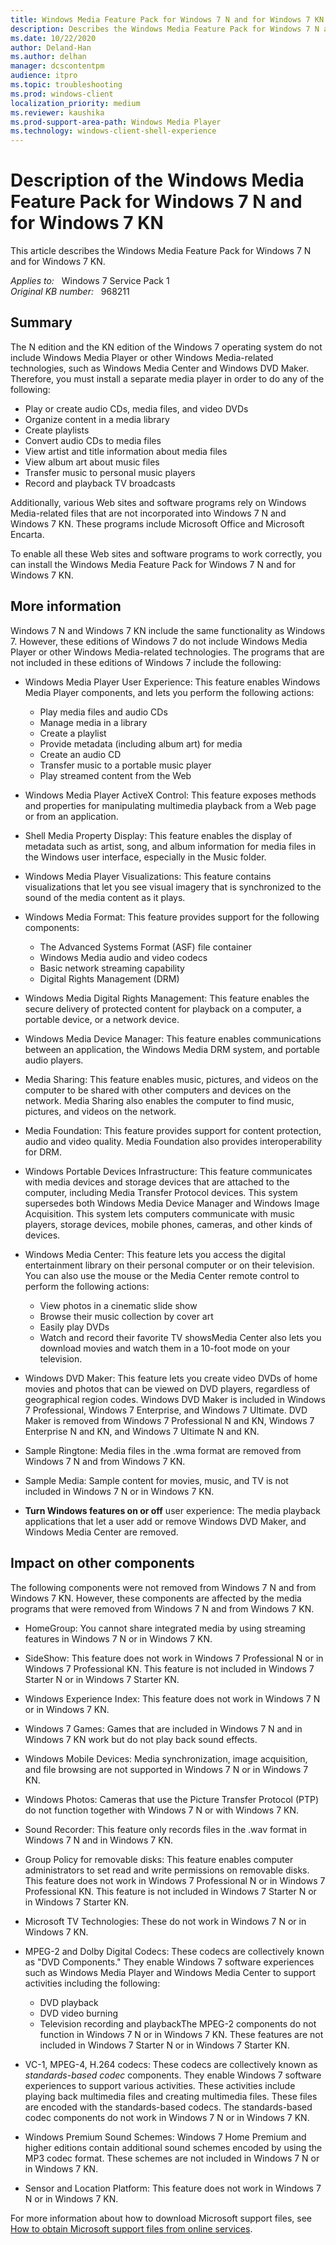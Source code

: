 ```yaml
---
title: Windows Media Feature Pack for Windows 7 N and for Windows 7 KN
description: Describes the Windows Media Feature Pack for Windows 7 N and for Windows 7 KN.
ms.date: 10/22/2020
author: Deland-Han
ms.author: delhan
manager: dcscontentpm
audience: itpro
ms.topic: troubleshooting
ms.prod: windows-client
localization_priority: medium
ms.reviewer: kaushika
ms.prod-support-area-path: Windows Media Player
ms.technology: windows-client-shell-experience
---
```

# Description of the Windows Media Feature Pack for Windows 7 N and for Windows 7 KN

This article describes the Windows Media Feature Pack for Windows 7 N and for Windows 7 KN.

_Applies to:_ &nbsp; Windows 7 Service Pack 1  
_Original KB number:_ &nbsp; 968211

## Summary

The N edition and the KN edition of the Windows 7 operating system do not include Windows Media Player or other Windows Media-related technologies, such as Windows Media Center and Windows DVD Maker. Therefore, you must install a separate media player in order to do any of the following:

- Play or create audio CDs, media files, and video DVDs
- Organize content in a media library
- Create playlists
- Convert audio CDs to media files
- View artist and title information about media files
- View album art about music files
- Transfer music to personal music players
- Record and playback TV broadcasts

Additionally, various Web sites and software programs rely on Windows Media-related files that are not incorporated into Windows 7 N and Windows 7 KN. These programs include Microsoft Office and Microsoft Encarta.

To enable all these Web sites and software programs to work correctly, you can install the Windows Media Feature Pack for Windows 7 N and for Windows 7 KN.

## More information

Windows 7 N and Windows 7 KN include the same functionality as Windows 7. However, these editions of Windows 7 do not include Windows Media Player or other Windows Media-related technologies. The programs that are not included in these editions of Windows 7 include the following:

- Windows Media Player User Experience: This feature enables Windows Media Player components, and lets you perform the following actions:
  - Play media files and audio CDs
  - Manage media in a library
  - Create a playlist
  - Provide metadata (including album art) for media
  - Create an audio CD
  - Transfer music to a portable music player
  - Play streamed content from the Web

- Windows Media Player ActiveX Control: This feature exposes methods and properties for manipulating multimedia playback from a Web page or from an application.

- Shell Media Property Display: This feature enables the display of metadata such as artist, song, and album information for media files in the Windows user interface, especially in the Music folder.

- Windows Media Player Visualizations: This feature contains visualizations that let you see visual imagery that is synchronized to the sound of the media content as it plays.

- Windows Media Format: This feature provides support for the following components:
  - The Advanced Systems Format (ASF) file container
  - Windows Media audio and video codecs
  - Basic network streaming capability
  - Digital Rights Management (DRM)

- Windows Media Digital Rights Management: This feature enables the secure delivery of protected content for playback on a computer, a portable device, or a network device.

- Windows Media Device Manager: This feature enables communications between an application, the Windows Media DRM system, and portable audio players.

- Media Sharing: This feature enables music, pictures, and videos on the computer to be shared with other computers and devices on the network. Media Sharing also enables the computer to find music, pictures, and videos on the network.

- Media Foundation: This feature provides support for content protection, audio and video quality. Media Foundation also provides interoperability for DRM.

- Windows Portable Devices Infrastructure: This feature communicates with media devices and storage devices that are attached to the computer, including Media Transfer Protocol devices. This system supersedes both Windows Media Device Manager and Windows Image Acquisition. This system lets computers communicate with music players, storage devices, mobile phones, cameras, and other kinds of devices.

- Windows Media Center: This feature lets you access the digital entertainment library on their personal computer or on their television. You can also use the mouse or the Media Center remote control to perform the following actions:
  - View photos in a cinematic slide show
  - Browse their music collection by cover art
  - Easily play DVDs
  - Watch and record their favorite TV showsMedia Center also lets you download movies and watch them in a 10-foot mode on your television.

- Windows DVD Maker: This feature lets you create video DVDs of home movies and photos that can be viewed on DVD players, regardless of geographical region codes. Windows DVD Maker is included in Windows 7 Professional, Windows 7 Enterprise, and Windows 7 Ultimate. DVD Maker is removed from Windows 7 Professional N and KN, Windows 7 Enterprise N and KN, and Windows 7 Ultimate N and KN.

- Sample Ringtone: Media files in the .wma format are removed from Windows 7 N and from Windows 7 KN.

- Sample Media: Sample content for movies, music, and TV is not included in Windows 7 N or in Windows 7 KN.

- **Turn Windows features on or off** user experience: The media playback applications that let a user add or remove Windows DVD Maker, and Windows Media Center are removed.

## Impact on other components

The following components were not removed from Windows 7 N and from Windows 7 KN. However, these components are affected by the media programs that were removed from Windows 7 N and from Windows 7 KN.

- HomeGroup: You cannot share integrated media by using streaming features in Windows 7 N or in Windows 7 KN.

- SideShow: This feature does not work in Windows 7 Professional N or in Windows 7 Professional KN. This feature is not included in Windows 7 Starter N or in Windows 7 Starter KN.

- Windows Experience Index: This feature does not work in Windows 7 N or in Windows 7 KN.

- Windows 7 Games: Games that are included in Windows 7 N and in Windows 7 KN work but do not play back sound effects.

- Windows Mobile Devices: Media synchronization, image acquisition, and file browsing are not supported in Windows 7 N or in Windows 7 KN.

- Windows Photos: Cameras that use the Picture Transfer Protocol (PTP) do not function together with Windows 7 N or with Windows 7 KN.

- Sound Recorder: This feature only records files in the .wav format in Windows 7 N and in Windows 7 KN.

- Group Policy for removable disks: This feature enables computer administrators to set read and write permissions on removable disks. This feature does not work in Windows 7 Professional N or in Windows 7 Professional KN. This feature is not included in Windows 7 Starter N or in Windows 7 Starter KN.

- Microsoft TV Technologies: These do not work in Windows 7 N or in Windows 7 KN.

- MPEG-2 and Dolby Digital Codecs: These codecs are collectively known as "DVD Components." They enable Windows 7 software experiences such as Windows Media Player and Windows Media Center to support activities including the following:
  - DVD playback
  - DVD video burning
  - Television recording and playbackThe MPEG-2 components do not function in Windows 7 N or in Windows 7 KN. These features are not included in Windows 7 Starter N or in Windows 7 Starter KN.

- VC-1, MPEG-4, H.264 codecs: These codecs are collectively known as *standards-based codec* components. They enable Windows 7 software experiences to support various activities. These activities include playing back multimedia files and creating multimedia files. These files are encoded with the standards-based codecs. The standards-based codec components do not work in Windows 7 N or in Windows 7 KN.

- Windows Premium Sound Schemes: Windows 7 Home Premium and higher editions contain additional sound schemes encoded by using the MP3 codec format. These schemes are not included in Windows 7 N or in Windows 7 KN.

- Sensor and Location Platform: This feature does not work in Windows 7 N or in Windows 7 KN.

For more information about how to download Microsoft support files, see [How to obtain Microsoft support files from online services](https://support.microsoft.com/help/119591).
